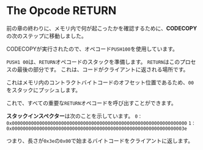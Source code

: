 # The Opcode RETURN

前の章の終わりに、メモリ内で何が起こったかを確認するために、**CODECOPY**の次のステップに移動しました。

CODECOPYが実行されたので、オペコード`PUSH100`を使用しています。

`PUSH1 00`は、`RETURN`オペコードのスタックを準備します。
`RETURN`はこのプロセスの最後の部分です。 これは、コードがクライアントに返される場所です。

これはメモリ内のコントラクトバイトコードのオフセット位置であるため、`00`をスタックにプッシュします。

これで、すべての重要な`RETURN`オペコードを呼び出すことができます。

**スタックインスペクター**は次のことを示しています。
`0：0x0000000000000000000000000000000000000000000000000000000000000000`
`1：0x000000000000000000000000000000000000000000000000000000000000003e`

つまり、長さが`0x3e`の`0x00`で始まるバイトコードをクライアントに返します。